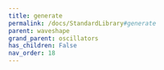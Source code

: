 ```yaml
---
title: generate
permalink: /docs/StandardLibrary#generate
parent: waveshape
grand_parent: oscillators
has_children: False
nav_order: 18
---
```

